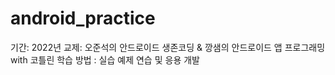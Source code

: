 # android_practice
기간: 2022년
교제: 오준석의 안드로이드 생존코딩 & 깡샘의 안드로이드 앱 프로그래밍 with 코틀린
학습 방법 : 실습 예제 연습 및 응용 개발
